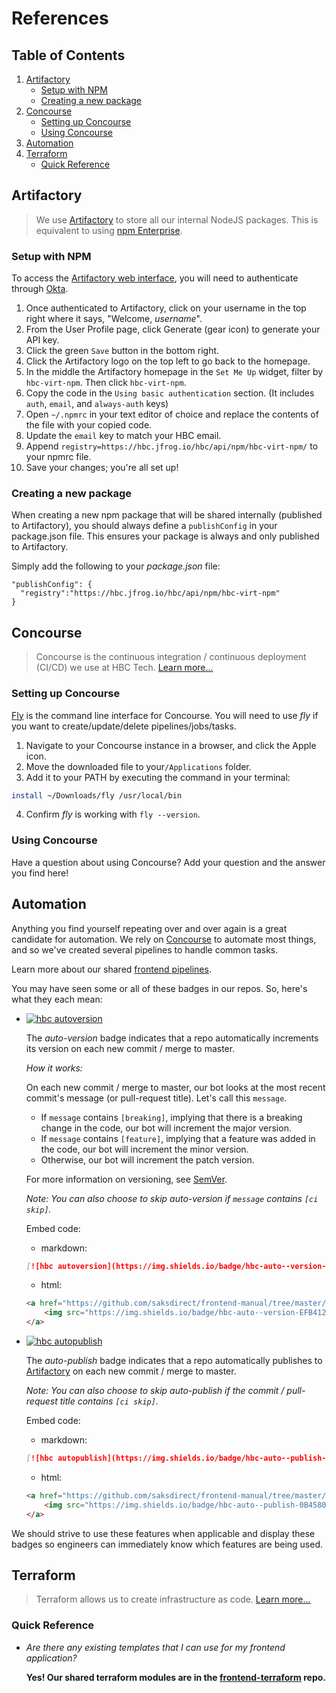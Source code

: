 # References

## Table of Contents
1. [Artifactory](#artifactory)
    * [Setup with NPM](#setup-with-npm)
    * [Creating a new package](#creating-a-new-package)
2. [Concourse](#concourse)
    * [Setting up Concourse](#setting-up-concourse)
    * [Using Concourse](#using-concourse)
3. [Automation](#automation)
4. [Terraform](#terraform)
    * [Quick Reference](#tf-quick-reference)

## Artifactory

> We use [Artifactory](https://www.jfrog.com/artifactory/) to store all our internal NodeJS packages. This is equivalent to using [npm Enterprise](https://www.npmjs.com/enterprise).

### Setup with NPM

To access the [Artifactory web interface](https://hbc.jfrog.io/hbc/webapp/), you will need to authenticate through [Okta](https://hbctech.okta.com/).

1. Once authenticated to Artifactory, click on your username in the top right where it says, "Welcome, _username_".
2. From the User Profile page, click Generate (gear icon) to generate your API key.
3. Click the green `Save` button in the bottom right.
4. Click the Artifactory logo on the top left to go back to the homepage.
5. In the middle the Artifactory homepage in the `Set Me Up` widget, filter by `hbc-virt-npm`. Then click `hbc-virt-npm`.
6. Copy the code in the `Using basic authentication` section. (It includes `auth`, `email`, and `always-auth` keys)
7. Open `~/.npmrc` in your text editor of choice and replace the contents of the file with your copied code.
8. Update the `email` key to match your HBC email.
9. Append `registry=https://hbc.jfrog.io/hbc/api/npm/hbc-virt-npm/` to your npmrc file.
10. Save your changes; you're all set up!

### Creating a new package

When creating a new npm package that will be shared internally (published to Artifactory), you should always define a `publishConfig` in your package.json file. This ensures your package is always and only published to Artifactory.

Simply add the following to your _package.json_ file:

```
"publishConfig": {
  "registry":"https://hbc.jfrog.io/hbc/api/npm/hbc-virt-npm"
}
```

## Concourse

> Concourse is the continuous integration / continuous deployment (CI/CD) we use at HBC Tech. [Learn more...](http://concourse.ci)

### Setting up Concourse

[Fly](https://github.com/concourse/fly) is the command line interface for Concourse. You will need to use _fly_ if you want to create/update/delete pipelines/jobs/tasks.

1. Navigate to your Concourse instance in a browser, and click the Apple icon.
2. Move the downloaded file to your`/Applications` folder.
3. Add it to your PATH by executing the command in your terminal:
```sh
install ~/Downloads/fly /usr/local/bin
```
4. Confirm _fly_ is working with `fly --version`.

### Using Concourse

Have a question about using Concourse? Add your question and the answer you find here!

## Automation

Anything you find yourself repeating over and over again is a great candidate for automation. We rely on [Concourse](#concourse) to automate most things, and so we've created several pipelines to handle common tasks.

Learn more about our shared [frontend pipelines](https://github.com/saksdirect/frontend-pipelines).

You may have seen some or all of these badges in our repos. So, here's what they each mean:

<!--* [![hbc undefined](https://img.shields.io/badge/hbc-undefined-00704A.svg)]()

  We don't have a use for this beautiful tag yet.

  Embed code:
  ```md
  [![hbc undefined](https://img.shields.io/badge/hbc-undefined-00704A.svg)]()
  ```

* [![hbc undefined](https://img.shields.io/badge/hbc-undefined-9C1B09.svg)]()

  We don't have a use for this beautiful tag yet.

  Embed code:
  ```md
  [![hbc undefined](https://img.shields.io/badge/hbc-undefined-9C1B09.svg)]()
  ```
-->

* [![hbc autoversion](https://img.shields.io/badge/hbc-auto--version-EFB412.svg?colorA=AAAAAA)]()

  The _auto-version_ badge indicates that a repo automatically increments its version on each new commit / merge to master.

  _How it works:_

  On each new commit / merge to master, our bot looks at the most recent commit's message (or pull-request title). Let's call this `message`.
    + If `message` contains `[breaking]`, implying that there is a breaking change in the code, our bot will increment the major version.
    + If `message` contains `[feature]`, implying that a feature was added in the code, our bot will increment the minor version.
    + Otherwise, our bot will increment the patch version.

  For more information on versioning, see [SemVer](http://semver.org/).

  _Note: You can also choose to skip auto-version if `message` contains `[ci skip]`._

  Embed code:
  + markdown:
  ```md
  [![hbc autoversion](https://img.shields.io/badge/hbc-auto--version-EFB412.svg?colorA=AAAAAA)](https://github.com/saksdirect/frontend-manual/tree/master/references#automation)
  ```
  + html:
  ```html
  <a href="https://github.com/saksdirect/frontend-manual/tree/master/references#automation">
      <img src="https://img.shields.io/badge/hbc-auto--version-EFB412.svg?colorA=AAAAAA" alt="hbc auto-version (learn more)">
  </a>
  ```

* [![hbc autopublish](https://img.shields.io/badge/hbc-auto--publish-0B4580.svg?colorA=AAAAAA)]()

  The _auto-publish_ badge indicates that a repo automatically publishes to [Artifactory](#artifactory) on each new commit / merge to master.

  _Note: You can also choose to skip auto-publish if the commit / pull-request title contains `[ci skip]`._

  Embed code:
  + markdown:
  ```md
  [![hbc autopublish](https://img.shields.io/badge/hbc-auto--publish-0B4580.svg?colorA=AAAAAA)](https://github.com/saksdirect/frontend-manual/tree/master/references#automation)
  ```
  + html:
  ```html
  <a href="https://github.com/saksdirect/frontend-manual/tree/master/references#automation">
      <img src="https://img.shields.io/badge/hbc-auto--publish-0B4580.svg?colorA=AAAAAA" alt="hbc auto-publish (learn more)">
  </a>
  ```

We should strive to use these features when applicable and display these badges so engineers can immediately know which features are being used.

## Terraform

> Terraform allows us to create infrastructure as code. [Learn more...](https://www.terraform.io/)

### <a name="tf-quick-reference"></a>Quick Reference

* _Are there any existing templates that I can use for my frontend application?_

    **Yes! Our shared terraform modules are in the [frontend-terraform](https://github.com/saksdirect/frontend-terraform) repo.**
